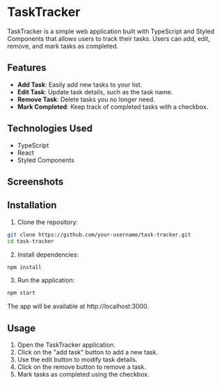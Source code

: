 # TaskTracker

TaskTracker is a simple web application built with TypeScript and Styled Components that allows users to track their tasks. Users can add, edit, remove, and mark tasks as completed.

## Features

- **Add Task**: Easily add new tasks to your list.
- **Edit Task**: Update task details, such as the task name.
- **Remove Task**: Delete tasks you no longer need.
- **Mark Completed**: Keep track of completed tasks with a checkbox.

## Technologies Used

- TypeScript
- React
- Styled Components


## Screenshots

<!-- Add screenshots or GIFs of your application in action -->

## Installation

1. Clone the repository:

```bash
git clone https://github.com/your-username/task-tracker.git
cd task-tracker
```

2. Install dependencies:
```bash
npm install
```

3. Run the application:
```bash
npm start
```
The app will be available at http://localhost:3000.

## Usage
1. Open the TaskTracker application.
2. Click on the "add task" button to add a new task.
3. Use the edit button to modify task details.
4. Click on the remove button to remove a task.
5. Mark tasks as completed using the checkbox.

